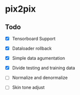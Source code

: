 # pix2pix

## Todo

- [x]  Tensorboard Support

- [x]  Dataloader rollback

- [x]  Simple data agumentation

- [x]  Divide testing and training data

- [ ]  Normalize and denormalize

- [ ]  Skin tone adjust
